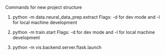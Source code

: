 Commands for new project structure
1. python -m data.neural_data_prep.extract
Flags: -d for dev mode and -l for local machine development
2. python -m train.start
Flags: -d for dev mode and -l for local machine development

3. python -m vis.backend.server.flask.launch
